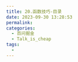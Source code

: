 ```yaml
---
title: 20.函数技巧-目录
date: 2023-09-30 13:28:53
permalink:
categories:
  - 百问掘金
  - Talk_is_cheap
tags:
  -
---
```

